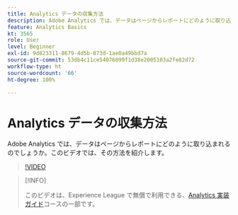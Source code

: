 ```yaml
---
title: Analytics データの収集方法
description: Adobe Analytics では、データはページからレポートにどのように取り込まれるのでしょうか。このビデオでは、その方法を紹介します。
feature: Analytics Basics
kt: 3565
role: User
level: Beginner
exl-id: 9d823311-8679-4d5b-873d-1ae0a49bbd7a
source-git-commit: 53db4c11ce54076099f1d38e2005103a2fe82d72
workflow-type: ht
source-wordcount: '66'
ht-degree: 100%

---
```


# Analytics データの収集方法

Adobe Analytics では、データはページからレポートにどのように取り込まれるのでしょうか。このビデオでは、その方法を紹介します。

>[!VIDEO](https://video.tv.adobe.com/v/28768/?quality=12&learn=on)

>[!INFO]
>
> このビデオは、Experience League で無償で利用できる、[Analytics 実装ガイド](https://experienceleague.adobe.com/?recommended=Analytics-D-1-2019.1&amp;lang=ja)コースの一部です。
